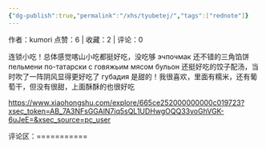 ```yaml
---
{"dg-publish":true,"permalink":"/xhs/tyubetej/","tags":["rednote"]}
---
```


作者：kumori
点赞：6   |   收藏：2   |   评论：0

连锁小吃！总体感觉喀山小吃都挺好吃，没吃够
эчпочмак 还不错的三角馅饼
пельмени по-татарски с говяжьим мясом бульон 还挺好吃的饺子配汤，当时吹了一阵阴风显得更好吃了
губадия 是甜的！我很喜欢，里面有糯米，还有葡萄干，但没有很甜，上面酥酥的也很好吃

https://www.xiaohongshu.com/explore/665ce252000000000c019723?xsec_token=AB_7A3NFsGGAlN7iq5sQL1UDHwgOQQ33voGhVGK-6uJeE=&xsec_source=pc_user

评论区：===========

